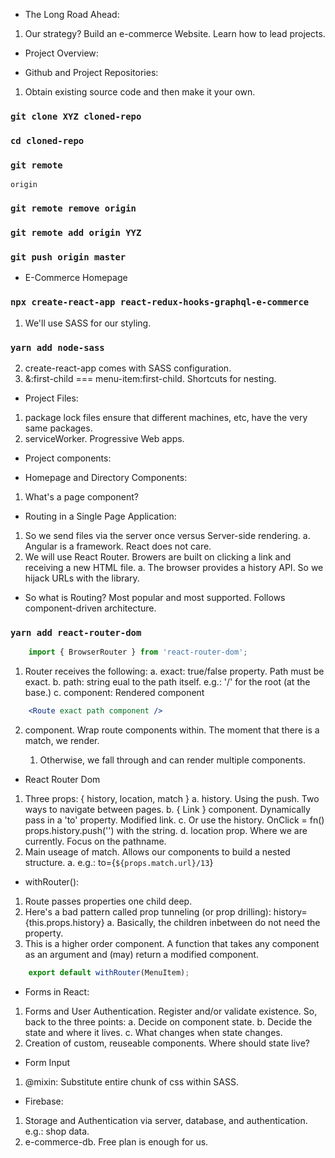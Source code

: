 - The Long Road Ahead:
1. Our strategy? Build an e-commerce Website. Learn how to lead projects.

- Project Overview:

- Github and Project Repositories:
1. Obtain existing source code and then make it your own.
### `git clone XYZ cloned-repo`
### `cd cloned-repo`
### `git remote`
    origin
### `git remote remove origin`
### `git remote add origin YYZ`
### `git push origin master`

- E-Commerce Homepage
### `npx create-react-app react-redux-hooks-graphql-e-commerce`
1. We'll use SASS for our styling.
### `yarn add node-sass`
2. create-react-app comes with SASS configuration.
3. &:first-child === menu-item:first-child. Shortcuts for nesting.

- Project Files:
1. package lock files ensure that different machines, etc, have the very same packages.
2. serviceWorker. Progressive Web apps.

- Project components:

- Homepage and Directory Components:
1. What's a page component?

- Routing in a Single Page Application:
1. So we send files via the server once versus Server-side rendering. 
    a. Angular is a framework. React does not care.
2. We will use React Router. Browers are built on clicking a link and receiving a new HTML file.
    a. The browser provides a history API. So we hijack URLs with the library.

- So what is Routing? Most popular and most supported. Follows component-driven architecture.
### `yarn add react-router-dom`
```jsx
    import { BrowserRouter } from 'react-router-dom';
```
1. Router receives the following:
    a. exact: true/false property. Path must be exact.
    b. path: string eual to the path itself. e.g.: '/' for the root (at the base.)
    c. component: Rendered component
```jsx
    <Route exact path component />
```
2. <Switch /> component. Wrap route components within. The moment that there is a match, we render.
    1. Otherwise, we fall through and can render multiple components.

- React Router Dom
1. Three props: { history, location, match }
    a. history. Using the push. Two ways to navigate between pages.
    b. { Link } component. Dynamically pass in a 'to' property. Modified <a> link.
    c. Or use the history. OnClick = fn() props.history.push('') with the string.
    d. location prop. Where we are currently. Focus on the pathname.
2. Main useage of match. Allows our components to build a nested structure.
    a. e.g.: to={`${props.match.url}/13`}

- withRouter():
1. Route passes properties one child deep. 
2. Here's a bad pattern called prop tunneling (or prop drilling): history={this.props.history}
    a. Basically, the children inbetween do not need the property.
3. This is a higher order component. A function that takes any component as an argument and (may) return a modified component.
```jsx
    export default withRouter(MenuItem);
```

- Forms in React:
1. Forms and User Authentication. Register and/or validate existence. So, back to the three points:
    a. Decide on component state.
    b. Decide the state and where it lives.
    c. What changes when state changes.
2. Creation of custom, reuseable components. Where should state live?

- Form Input
1. @mixin: Substitute entire chunk of css within SASS.

- Firebase:
1. Storage and Authentication via server, database, and authentication. e.g.: shop data.
2. e-commerce-db. Free plan is enough for us.

